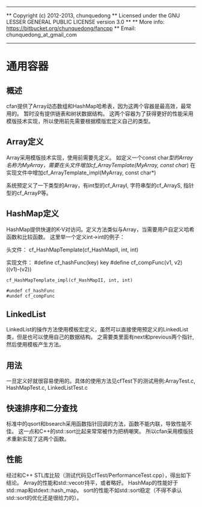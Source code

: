 **************************************************************************
** Copyright (c) 2012-2013, chunquedong
** Licensed under the GNU LESSER GENERAL PUBLIC LICENSE version 3.0
**
** More info: https://bitbucket.org/chunquedong/fancpp
** Email: chunquedong_at_gmail_com
**************************************************************************

通用容器
============================

概述
------------
cfan提供了Array动态数组和HashMap哈希表，因为这两个容器是最高效，最常用的。
暂时没有提供链表和树状数据结构。
这两个容器为了获得更好的性能采用模版技术实现，所以使用前先需要根据模版宏定义自己的类型。

Array定义
------------
Array采用模版技术实现，使用前需要先定义。
如定义一个const char*型的Array名称为MyArray，需要在头文件增加cf_ArrayTemplate(MyArray, const char*)
在实现文件中增加cf_ArrayTemplate_impl(MyArray, const char*)

系统预定义了一下类型的Array，有int型的cf_ArrayI, 字符串型的cf_ArrayS, 指针型的cf_ArrayP等。

HashMap定义
------------
HashMap提供快速的K-V对访问。定义方法类似与Array，当需要用户自定义哈希函数和比较函数。
这里举一个定义int->int的例子：

头文件：
    cf_HashMapTemplate(cf_HashMapII, int, int)

实现文件：
    #define cf_hashFunc(key) key
    #define cf_compFunc(v1, v2) ((v1)-(v2))

    cf_HashMapTemplate_impl(cf_HashMapII, int, int)

    #undef cf_hashFunc
    #undef cf_compFunc

LinkedList
------------
LinkedList的操作方法使用模板宏定义，虽然可以直接使用预定义的LinkedList类，但是也可以使用自己的数据结构。
之需要类里面有next和previous两个指针, 然后使用模板产生方法。

用法
------------
一旦定义好就很容易使用的。具体的使用方法见cfTest下的测试用例:ArrayTest.c, HashMapTest.c, LinkedListTest.c

快速排序和二分查找
--------------
标准中的qsort和bsearch采用函数指针回调的方法，函数不能内联，导致性能不佳。
这一点和C++的std::sort比起来常常被作为把柄嘲笑。
所以cfan采用模版技术重新实现了这两个函数。

性能
------------
经过和C++ STL库比较（测试代码见cfTest/PerformanceTest.cpp），得出如下结论。
Array的性能和std::vecotr持平，或者略好。
HashMap的性能好于std::map和stdext::hash_map。
sort的性能不如std::sort稳定（不得不承认std::sort的优化还是很给力的）。

